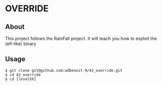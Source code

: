 # OVERRIDE

## About
This project follows the RainFall project. It will teach you how to exploit
the (elf-like) binary

## Usage
```
$ git clone git@github.com:adbenoit-9/42_override.git
$ cd 42_override
$ cd [levelXX]
```
